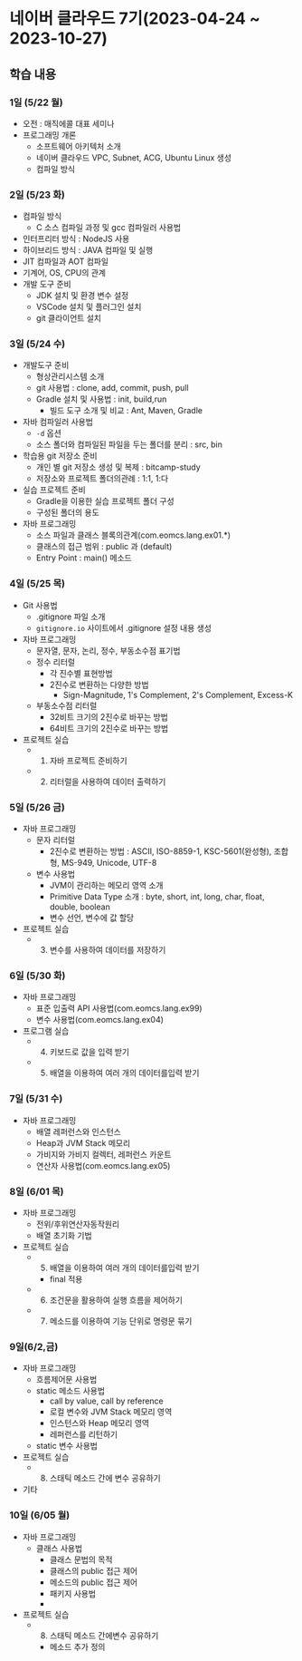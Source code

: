 # 네이버 클라우드 7기(2023-04-24 ~ 2023-10-27)

## 학습 내용

### 1일 (5/22 월)

- 오전 : 매직에콜 대표 세미나
- 프로그래밍 개론
  - 소프트웨어 아키텍처 소개
  - 네이버 클라우드 VPC, Subnet, ACG, Ubuntu Linux 생성
  - 컴파일 방식

### 2일 (5/23 화)

- 컴파일 방식
  - C 소스 컴파일 과정 및 gcc 컴파일러 사용법
- 인터프리터 방식 : NodeJS 사용
- 하이브리드 방식 : JAVA 컴파일 및 실행
- JIT 컴파일과 AOT 컴파일
- 기계어, OS, CPU의 관계
- 개발 도구 준비
  - JDK 설치 및 환경 변수 설정
  - VSCode 설치 및 플러그인 설치
  - git 클라이언트 설치

### 3일 (5/24 수)

- 개발도구 준비
  - 형상관리시스템 소개
  - git 사용법 : clone, add, commit, push, pull
  - Gradle 설치 및 사용법 : init, build,run
    - 빌드 도구 소개 및 비교 : Ant, Maven, Gradle
- 자바 컴파일러 사용법
  - `-d` 옵션
  - 소스 폴더와 컴파일된 파일을 두는 폴더를 분리 : src, bin
- 학습용 git 저장소 준비
  - 개인 별 git 저장소 생성 및 복제 : bitcamp-study
  - 저장소와 프로젝트 폴더의관례 : 1:1, 1:다
- 실습 프로젝트 준비
  - Gradle을 이용한 실습 프로젝트 폴더 구성
  - 구성된 폴더의 용도
- 자바 프로그래밍
  - 소스 파일과 클래스 블록의관계(com.eomcs.lang.ex01.*)
  - 클래스의 접근 범위 : public 과 (default)
  - Entry Point : main() 메소드

### 4일 (5/25 목)
- Git 사용법
  - .gitignore 파일 소개
  - `gitignore.io` 사이트에서 .gitignore 설정 내용 생성
- 자바 프로그래밍
  - 문자열, 문자, 논리, 정수, 부동소수점 표기법
  - 정수 리터럴
    - 각 진수별 표현방법
    - 2진수로 변환하는 다양한 방법
      - Sign-Magnitude, 1's Complement, 2's Complement, Excess-K
  - 부동소수점 리터럴
    - 32비트 크기의 2진수로 바꾸는 방법
    - 64비트 크기의 2진수로 바꾸는 방법
- 프로젝트 실습
  - 1. 자바 프로젝트 준비하기
  - 2. 리터럴을 사용하여 데이터 출력하기

### 5일 (5/26 금)

- 자바 프로그래밍
  - 문자 리터럴
    - 2진수로 변환하는 방법 : ASCII, ISO-8859-1, KSC-5601(완성형), 조합형, MS-949, Unicode, UTF-8
  - 변수 사용법
    - JVM이 관리하는 메모리 영역 소개
    - Primitive Data Type 소개 : byte, short, int, long, char, float, double, boolean
    - 변수 선언, 변수에 값 할당
- 프로젝트 실습
  - 3. 변수를 사용하여 데이터를 저장하기

### 6일 (5/30 화)

- 자바 프로그래밍
  - 표준 입출력 API 사용법(com.eomcs.lang.ex99)
  - 변수 사용법(com.eomcs.lang.ex04)
- 프로그램 실습
  - 4. 키보드로 값을 입력 받기
  - 5. 배열을 이용하여 여러 개의 데이터를입력 받기

### 7일 (5/31 수)

- 자바 프로그래밍
  - 배열 레퍼런스와 인스턴스
  - Heap과 JVM Stack 메모리
  - 가비지와 가비지 컬렉터, 레퍼런스 카운트
  - 연산자 사용법(com.eomcs.lang.ex05)

### 8일 (6/01 목)

- 자바 프로그래밍
  - 전위/후위연산자동작원리
  - 배열 초기화 기법
- 프로젝트 실습
  - 5. 배열을 이용하여 여러 개의 데이터를입력 받기
    - final 적용
  - 6. 조건문을 활용하여 실행 흐름을 제어하기
  - 7. 메소드를 이용하여 기능 단위로 명령문 묶기

### 9일(6/2,금)

- 자바 프로그래밍
  - 흐름제어문 사용법
  - static 메소드 사용법
    - call by value, call by reference
    - 로컬 변수와 JVM Stack 메모리 영역
    - 인스턴스와 Heap 메모리 영역
    - 레퍼런스를 리턴하기
  - static 변수 사용법
- 프로젝트 실습
  - 8. 스태틱 메소드 간에 변수 공유하기
- 기타

### 10일 (6/05 월)

- 자바 프로그래밍
  - 클래스 사용법
    - 클래스 문법의 목적
    - 클래스의 public 접근 제어
    - 메소드의 public 접근 제어
    - 패키지 사용법
    - 
- 프로젝트 실습
  - 8. 스태틱 메소드 간에변수 공유하기
    - 메소드 추가 정의